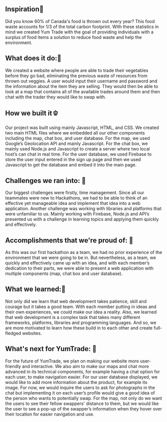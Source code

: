 ## Inspiration🥕
Did you know 60% of Canada's food is thrown out every year? This food waste accounts for 1/3 of the total carbon footprint. With these statistics in mind we created Yum Trade with the goal of providing individuals with a surplus of food items a solution to reduce food waste and help the environment. 

## What does it do:🍐
We created a website where people are able to trade their vegetables before they go bad, eliminating the previous waste of resources from thrown out veggies. A user would input their username and password and the information about the item they are selling. They would then be able to look at a map that contains all of the available trades around them and then chat with the trader they would like to swap with.  

## How we built it🫑
Our project was built using mainly Javascript, HTML, and CSS. We created two main HTML files where we embedded all our other components including the map, chat box, and user database.
For the map, we used Google’s Geolocation API and mainly Javascript. For the chat box, we mainly used Node.js and Javascript to create a server where two local host’s can chat in real time. For the user database, we used Firebase to store the user input entered in the sign up page and then we used Javascript to get the database and embed it into the main page.

## Challenges we ran into: 🥬
Our biggest challenges were firstly, time management. Since all our teammates were new to Hackathons, we had to be able to think of an effective yet manageable idea and implement that idea into a web application. Another challenge was working with libraries and platforms that were unfamiliar to us. Mainly working with Firebase, Node.js and API’s presented us with a challenge in learning topics and applying them quickly and effectively.

## Accomplishments that we're proud of: 🍅
As this was our first hackathon as a team, we had no prior experience of the environment that we were going to be in. But nevertheless, as a team, we quickly and effectively came up with an idea, and with each member’s dedication to their parts, we were able to present a web application with multiple components (map, chat box and user database).

## What we learned:🍍
Not only did we learn that web development takes patience, skill and courage but it takes a good team. With each member putting in ideas and their own experiences, we could make our idea a reality. Also, we learned that web development is a complex task that takes many different frameworks, platforms, libraries and programming languages. And so, we are more motivated to learn how these build in to each other and create full-fledged websites.

## What's next for YumTrade: 🍒
For the future of YumTrade, we plan on making our website more user-friendly and interactive. We also aim to make our maps and chat more advanced in its technical components, for example having a chat option for each user, to make navigation easier. For our user database displayed, we would like to add more information about the product, for example its image. For now, we would inquire the users to ask for photographs in the chat but implementing it on each user’s profile would give a good idea of the person who wants to potentially swap. For the map, not only do we want the users to see their fellow swappers' distance to them, but we would like the user to see a pop-up of the swapper’s information when they hover over their location for easier navigation and use.
